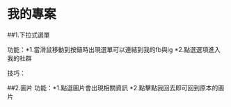 # 我的專案
##1.下拉式選單

功能：*1.當滑鼠移動到按鈕時出現選單可以連結到我的fb與ig
     *2.點選選項進入我的社群

技巧：

##2.圖片
功能：*1.點選圖片會出現相關資訊
     *2.點擊點我回去即可回到原本的圖片
